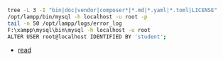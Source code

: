 ```sh
tree -L 3 -I "bin|doc|vendor|composer*|*.md|*.yaml|*.toml|LICENSE"
/opt/lampp/bin/mysql -h localhost -u root -p
tail -n 50 /opt/lampp/logs/error_log
F:\xampp\mysql\bin\mysql -h localhost -u root
ALTER USER root@localhost IDENTIFIED BY 'student';
```
- [read](https://github.com/petru-braha/class-web/blob/master/docs/week9.txt)
